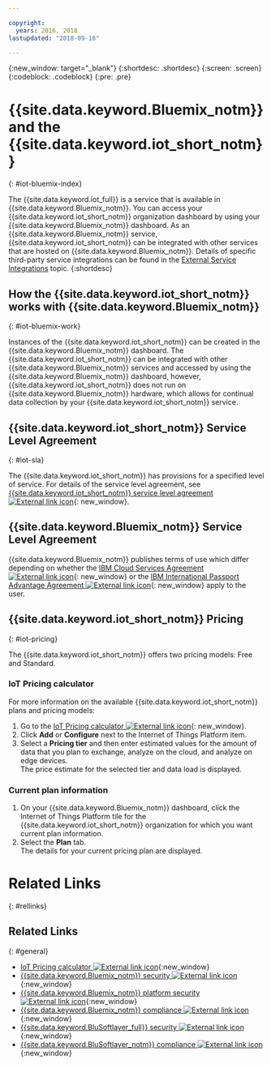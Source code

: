 ```yaml
---

copyright:
  years: 2016, 2018
lastupdated: "2018-09-18"

---
```


{:new_window: target="\_blank"}
{:shortdesc: .shortdesc}
{:screen: .screen}
{:codeblock: .codeblock}
{:pre: .pre}

# {{site.data.keyword.Bluemix_notm}} and the {{site.data.keyword.iot_short_notm}}
{: #iot-bluemix-index}

The {{site.data.keyword.iot_full}} is a service that is available in {{site.data.keyword.Bluemix_notm}}. You can access your {{site.data.keyword.iot_short_notm}} organization dashboard by using your {{site.data.keyword.Bluemix_notm}} dashboard. As an {{site.data.keyword.Bluemix_notm}} service, {{site.data.keyword.iot_short_notm}} can be integrated with other services that are hosted on {{site.data.keyword.Bluemix_notm}}. Details of specific third-party service integrations can be found in the [External Service Integrations](extensions/index.html) topic.
{:shortdesc}

## How the {{site.data.keyword.iot_short_notm}} works with {{site.data.keyword.Bluemix_notm}}
{: #iot-bluemix-work}

Instances of the {{site.data.keyword.iot_short_notm}} can be created in the {{site.data.keyword.Bluemix_notm}} dashboard. The {{site.data.keyword.iot_short_notm}} can be integrated with other {{site.data.keyword.Bluemix_notm}} services and accessed by using the {{site.data.keyword.Bluemix_notm}} dashboard, however, {{site.data.keyword.iot_short_notm}} does not run on {{site.data.keyword.Bluemix_notm}} hardware, which allows for continual data collection by your {{site.data.keyword.iot_short_notm}} service.

## {{site.data.keyword.iot_short_notm}} Service Level Agreement
{: #iot-sla}

The {{site.data.keyword.iot_short_notm}} has provisions for a specified level of service. For details of the service level agreement, see [{{site.data.keyword.iot_short_notm}} service level agreement ![External link icon](../../../icons/launch-glyph.svg "External link icon")](https://www-03.ibm.com/software/sla/sladb.nsf/8bd55c6b9fa8039c86256c6800578854/62a7eae9288fddcc862581d0007c2583/$FILE/i126-6738-05_12-2017_en_US.pdf){: new_window}.

## {{site.data.keyword.Bluemix_notm}} Service Level Agreement

{{site.data.keyword.Bluemix_notm}} publishes terms of use which differ depending on whether the [IBM Cloud Services Agreement ![External link icon](../../../icons/launch-glyph.svg)](http://www-05.ibm.com/support/operations/files/pdf/csa_us.pdf?cm_mc_uid=65870113399114371461368&cm_mc_sid_50200000=1469524513){: new_window} or the [IBM International Passport Advantage Agreement ![External link icon](../../../icons/launch-glyph.svg)](https://www-01.ibm.com/software/passportadvantage/pa_agreements.html){: new_window} apply to the user. 

## {{site.data.keyword.iot_short_notm}} Pricing
{: #iot-pricing}

The {{site.data.keyword.iot_short_notm}} offers two pricing models: Free and Standard.

### IoT Pricing calculator
For more information on the available {{site.data.keyword.iot_short_notm}} plans and pricing models:
1. Go to the [IoT Pricing calculator ![External link icon](../../../icons/launch-glyph.svg "External link icon")](https://console.bluemix.net/pricing/configure/service/iotf-service-id){: new_window}.  
2. Click **Add** or **Configure** next to the Internet of Things Platform item.
3. Select a **Pricing tier** and then enter estimated values for the amount of data that you plan to exchange, analyze on the cloud, and analyze on edge devices.  
The price estimate for the selected tier and data load is displayed.

### Current plan information
1. On your {{site.data.keyword.Bluemix_notm}} dashboard, click the Internet of Things Platform tile for the  {{site.data.keyword.iot_short_notm}} organization for which you want current plan information.
2. Select the **Plan** tab.  
The details for your current pricing plan are displayed.

# Related Links
{: #rellinks}


## Related Links
{: #general}

* [IoT Pricing calculator ![External link icon](../../../icons/launch-glyph.svg "External link icon")](http://iot-cost-calculator.ng.bluemix.net/){:new_window}
* [{{site.data.keyword.Bluemix_notm}} security ![External link icon](../../../icons/launch-glyph.svg "External link icon")](https://console.ng.bluemix.net/docs/security/index.html#security){:new_window}
* [{{site.data.keyword.Bluemix_notm}} platform security ![External link icon](../../../icons/launch-glyph.svg "External link icon")](https://console.ng.bluemix.net/docs/security/index.html#platform-security){:new_window}
* [{{site.data.keyword.Bluemix_notm}} compliance ![External link icon](../../../icons/launch-glyph.svg "External link icon")](https://console.ng.bluemix.net/docs/security/index.html#compliance){:new_window}
* [{{site.data.keyword.BluSoftlayer_full}} security ![External link icon](../../../icons/launch-glyph.svg "External link icon")](http://www.softlayer.com/security){:new_window}
* [{{site.data.keyword.BluSoftlayer_notm}} compliance ![External link icon](../../../icons/launch-glyph.svg "External link icon")](http://www.softlayer.com/compliance){:new_window}
